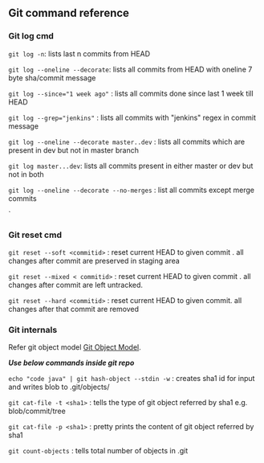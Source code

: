 ## Git command reference

### Git log cmd
`git log -n`: lists last n commits from HEAD

`git log --oneline --decorate`: lists all commits from HEAD with oneline 7 byte sha/commit message

`git log --since="1 week ago"` : lists all commits done since last 1 week till HEAD

`git log --grep="jenkins"` : lists all commits with "jenkins" regex in commit message

`git log --oneline --decorate master..dev` : lists all commits which are present in dev but not in master branch

`git log master...dev`: lists all commits present in either master or dev but not in both

`git log --oneline --decorate --no-merges` : list all commits except merge commits

`
### Git reset cmd

`git reset --soft <commitid>` : reset current HEAD to given commit . all changes after commit are preserved in staging area
 
`git reset --mixed < commitid>` : reset current HEAD to given commit . all changes after commit are left untracked.
 
`git reset --hard <commitid>` : reset current HEAD to given commit. all changes after that commit are removed


### Git internals

Refer git object model [Git Object Model](https://thoughtbot.com/upcase/videos/git-object-model).

***Use below commands inside git repo***

`echo "code java" | git hash-object --stdin -w` : creates sha1 id for input and writes blob to .git/objects/

`git cat-file -t <sha1>` : tells the type of git object referred by sha1 e.g. blob/commit/tree

`git cat-file -p <sha1>` : pretty prints the content of git object referred by sha1

`git count-objects` : tells total number of objects in .git
